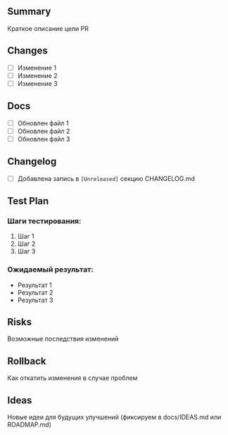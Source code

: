 ## Summary
Краткое описание цели PR

## Changes
- [ ] Изменение 1
- [ ] Изменение 2
- [ ] Изменение 3

## Docs
- [ ] Обновлен файл 1
- [ ] Обновлен файл 2
- [ ] Обновлен файл 3

## Changelog
- [ ] Добавлена запись в `[Unreleased]` секцию CHANGELOG.md

## Test Plan
### Шаги тестирования:
1. Шаг 1
2. Шаг 2
3. Шаг 3

### Ожидаемый результат:
- Результат 1
- Результат 2
- Результат 3

## Risks
Возможные последствия изменений

## Rollback
Как откатить изменения в случае проблем

## Ideas
Новые идеи для будущих улучшений (фиксируем в docs/IDEAS.md или ROADMAP.md)